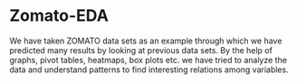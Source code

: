 # Zomato-EDA

We have taken ZOMATO data sets as an example through which we have predicted many results by looking at previous data sets. By the help of graphs, pivot tables, heatmaps, box plots etc. we have tried to analyze the data and understand patterns to find interesting relations among variables.
